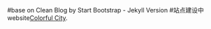 #base on Clean Blog by Start Bootstrap - Jekyll Version
#站点建设中
website[Colorful City](http://dongyupu.github.io/colorfulcity).

